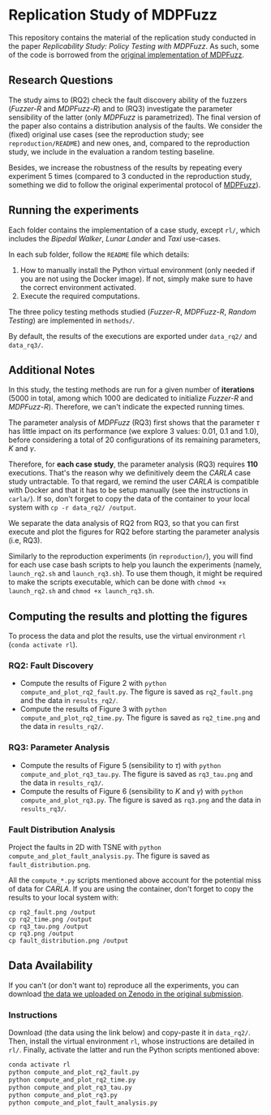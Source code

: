 # Replication Study of MDPFuzz

This repository contains the material of the replication study conducted in the paper *Replicability Study: Policy Testing with MDPFuzz*.
As such, some of the code is borrowed from the [original implementation of MDPFuzz](https://github.com/Qi-Pang/MDPFuzz).

## Research Questions

The study aims to (RQ2) check the fault discovery ability of the fuzzers (*Fuzzer-R* and *MDPFuzz-R*) and to (RQ3) investigate the parameter sensibility of the latter (only *MDPFuzz* is parametrized).
The final version of the paper also contains a distribution analysis of the faults.
We consider the (fixed) original use cases (see the reproduction study; see `reproduction/README`) and new ones, and, compared to the reproduction study, we include in the evaluation a random testing baseline.

Besides, we increase the robustness of the results by repeating every experiment 5 times (compared to 3 conducted in the reproduction study, something we did to follow the original experimental protocol of [MDPFuzz](https://github.com/Qi-Pang/MDPFuzz)).

## Running the experiments

Each folder contains the implementation of a case study, except `rl/`, which includes the *Bipedal Walker*, *Lunar Lander* and *Taxi* use-cases.

In each sub folder, follow the `README` file which details:
1. How to manually install the Python virtual environment (only needed if you are not using the Docker image). If not, simply make sure to have the correct environment activated.
2. Execute the required computations.

The three policy testing methods studied (*Fuzzer-R*, *MDPFuzz-R*, *Random Testing*) are implemented in `methods/`.

By default, the results of the executions are exported under `data_rq2/` and `data_rq3/`.

## Additional Notes

In this study, the testing methods are run for a given number of **iterations** (5000 in total, among which 1000 are dedicated to initialize *Fuzzer-R* and *MDPFuzz-R*).
Therefore, we can't indicate the expected running times.


The parameter analysis of *MDPFuzz* (RQ3) first shows that the parameter $\tau$ has little impact on its performance (we explore 3 values: 0.01, 0.1 and 1.0), before considering a total of 20 configurations of its remaining parameters, $K$ and $\gamma$.

Therefore, for **each case study**, the parameter analysis (RQ3) requires **110** executions.
That's the reason why we definitively deem the *CARLA* case study untractable.
To that regard, we remind the user *CARLA* is compatible with Docker and that it has to be setup manually (see the instructions in `carla/`). If so, don't forget to copy the data of the container to your local system with `cp -r data_rq2/ /output`.

We separate the data analysis of RQ2 from RQ3, so that you can first execute and plot the figures for RQ2 before starting the parameter analysis (i.e, RQ3).

Similarly to the reproduction experiments (in `reproduction/`), you will find for each use case bash scripts to help you launch the experiments (namely, `launch_rq2.sh` and `launch_rq3.sh`).
To use them though, it might be required to make the scripts executable, which can be done with `chmod +x launch_rq2.sh` and `chmod +x launch_rq3.sh`.

## Computing the results and plotting the figures

To process the data and plot the results, use the virtual environment `rl` (`conda activate rl`).

### RQ2: Fault Discovery

- Compute the results of Figure 2 with `python compute_and_plot_rq2_fault.py`. The figure is saved as `rq2_fault.png` and the data in `results_rq2/`.
- Compute the results of Figure 3 with `python compute_and_plot_rq2_time.py`. The figure is saved as `rq2_time.png` and the data in `results_rq2/`.

### RQ3: Parameter Analysis

- Compute the results of Figure 5 (sensibility to $\tau$) with `python compute_and_plot_rq3_tau.py`. The figure is saved as `rq3_tau.png` and the data in `results_rq3/`.
- Compute the results of Figure 6 (sensibility to $K$ and $\gamma$) with `python compute_and_plot_rq3.py`. The figure is saved as `rq3.png` and the data in `results_rq3/`.

### Fault Distribution Analysis

Project the faults in 2D with TSNE with `python compute_and_plot_fault_analysis.py`. The figure is saved as `fault_distribution.png`.

All the `compute_*.py` scripts mentioned above account for the potential miss of data for *CARLA*.
If you are using the container, don't forget to copy the results to your local system with:
```
cp rq2_fault.png /output
cp rq2_time.png /output
cp rq3_tau.png /output
cp rq3.png /output
cp fault_distribution.png /output
```

## Data Availability

If you can't (or don't want to) reproduce all the experiments, you can download [the data we uploaded on Zenodo in the original submission](https://zenodo.org/records/10958452).

### Instructions

Download (the data using the link below) and copy-paste it in `data_rq2/`.
Then, install the virtual environment `rl`, whose instructions are detailed in `rl/`.
Finally, activate the latter and run the Python scripts mentioned above:
```bash
conda activate rl
python compute_and_plot_rq2_fault.py
python compute_and_plot_rq2_time.py
python compute_and_plot_rq3_tau.py
python compute_and_plot_rq3.py
python compute_and_plot_fault_analysis.py
```